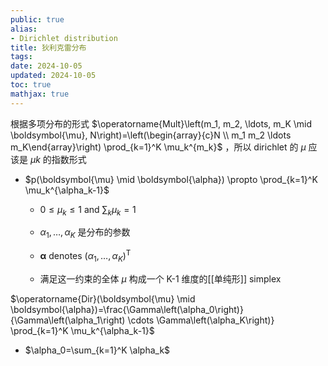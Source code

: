 ```yaml
---
public: true
alias:
- Dirichlet distribution
title: 狄利克雷分布
tags:
date: 2024-10-05
updated: 2024-10-05
toc: true
mathjax: true
---
```


根据多项分布的形式 $\operatorname{Mult}\left(m_1, m_2, \ldots, m_K \mid \boldsymbol{\mu}, N\right)=\left(\begin{array}{c}N \\ m_1 m_2 \ldots m_K\end{array}\right) \prod_{k=1}^K \mu_k^{m_k}$
，所以 dirichlet 的 $\mu$ 应该是 $\mu k$ 的指数形式

  + $p(\boldsymbol{\mu} \mid \boldsymbol{\alpha}) \propto \prod_{k=1}^K \mu_k^{\alpha_k-1}$

    + $0 \leqslant \mu_k \leqslant 1$ and $\sum_k \mu_k=1$

    + $\alpha_1, \ldots, \alpha_K$ 是分布的参数

    + $\boldsymbol{\alpha}$ denotes $\left(\alpha_1, \ldots, \alpha_K\right)^{\mathrm{T}}$

    + 满足这一约束的全体 ${\mu}$ 构成一个 K-1 维度的[[单纯形]] simplex

$\operatorname{Dir}(\boldsymbol{\mu} \mid \boldsymbol{\alpha})=\frac{\Gamma\left(\alpha_0\right)}{\Gamma\left(\alpha_1\right) \cdots \Gamma\left(\alpha_K\right)} \prod_{k=1}^K \mu_k^{\alpha_k-1}$

  + $\alpha_0=\sum_{k=1}^K \alpha_k$


